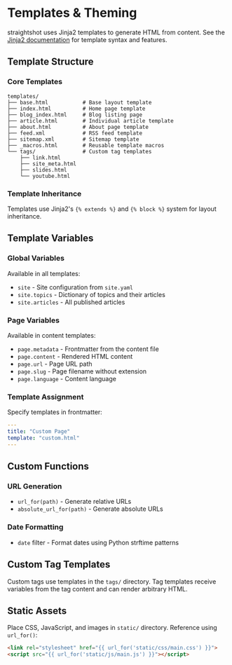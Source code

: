 # Templates & Theming

straightshot uses Jinja2 templates to generate HTML from content. See the [Jinja2 documentation](https://jinja.palletsprojects.com/) for template syntax and features.

## Template Structure

### Core Templates

```
templates/
├── base.html           # Base layout template
├── index.html          # Home page template
├── blog_index.html     # Blog listing page
├── article.html        # Individual article template
├── about.html          # About page template
├── feed.xml            # RSS feed template
├── sitemap.xml         # Sitemap template
├── _macros.html        # Reusable template macros
└── tags/               # Custom tag templates
    ├── link.html
    ├── site_meta.html
    ├── slides.html
    └── youtube.html
```

### Template Inheritance

Templates use Jinja2's `{% extends %}` and `{% block %}` system for layout inheritance.

## Template Variables

### Global Variables

Available in all templates:

- `site` - Site configuration from `site.yaml`
- `site.topics` - Dictionary of topics and their articles
- `site.articles` - All published articles

### Page Variables

Available in content templates:

- `page.metadata` - Frontmatter from the content file
- `page.content` - Rendered HTML content
- `page.url` - Page URL path
- `page.slug` - Page filename without extension
- `page.language` - Content language

### Template Assignment

Specify templates in frontmatter:

```yaml
---
title: "Custom Page"
template: "custom.html"
---
```

## Custom Functions

### URL Generation

- `url_for(path)` - Generate relative URLs
- `absolute_url_for(path)` - Generate absolute URLs

### Date Formatting

- `date` filter - Format dates using Python strftime patterns

## Custom Tag Templates

Custom tags use templates in the `tags/` directory. Tag templates receive variables from the tag content and can render arbitrary HTML.

## Static Assets

Place CSS, JavaScript, and images in `static/` directory. Reference using `url_for()`:

```html
<link rel="stylesheet" href="{{ url_for('static/css/main.css') }}">
<script src="{{ url_for('static/js/main.js') }}"></script>
```
